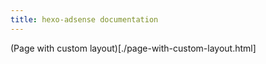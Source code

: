 ```yaml
---
title: hexo-adsense documentation
---
```


(Page with custom layout)[./page-with-custom-layout.html]